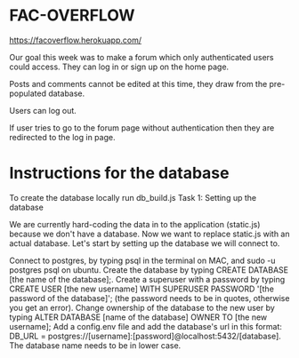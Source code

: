 # FAC-OVERFLOW

https://facoverflow.herokuapp.com/

Our goal this week was to make a forum which only authenticated users could access. They can log in or sign up on the home page. 

Posts and comments cannot be edited at this time, they draw from the pre-populated database.

Users can log out.

If user tries to go to the forum page without authentication then they are redirected to the log in page.

# Instructions for the database
To create the database locally run db_build.js 
Task 1: Setting up the database

We are currently hard-coding the data in to the application (static.js) because we don't have a database. Now we want to replace static.js with an actual database. Let's start by setting up the database we will connect to.

Connect to postgres, by typing psql in the terminal on MAC, and sudo -u postgres psql on ubuntu.
Create the database by typing CREATE DATABASE [the name of the database];.
Create a superuser with a password by typing CREATE USER [the new username] WITH SUPERUSER PASSWORD '[the password of the database]'; (the password needs to be in quotes, otherwise you get an error).
Change ownership of the database to the new user by typing ALTER DATABASE [name of the database] OWNER TO [the new username];
Add a config.env file and add the database's url in this format: DB_URL = postgres://[username]:[password]@localhost:5432/[database]. The database name needs to be in lower case.
